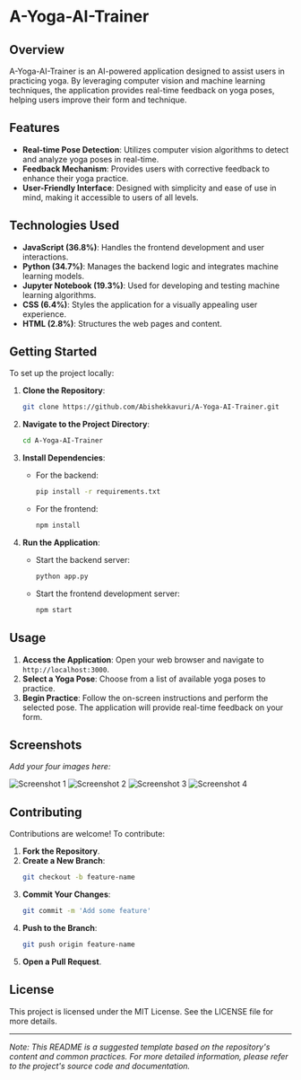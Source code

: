 # A-Yoga-AI-Trainer

## Overview

A-Yoga-AI-Trainer is an AI-powered application designed to assist users in practicing yoga. By leveraging computer vision and machine learning techniques, the application provides real-time feedback on yoga poses, helping users improve their form and technique.

## Features

- **Real-time Pose Detection**: Utilizes computer vision algorithms to detect and analyze yoga poses in real-time.
- **Feedback Mechanism**: Provides users with corrective feedback to enhance their yoga practice.
- **User-Friendly Interface**: Designed with simplicity and ease of use in mind, making it accessible to users of all levels.

## Technologies Used

- **JavaScript (36.8%)**: Handles the frontend development and user interactions.
- **Python (34.7%)**: Manages the backend logic and integrates machine learning models.
- **Jupyter Notebook (19.3%)**: Used for developing and testing machine learning algorithms.
- **CSS (6.4%)**: Styles the application for a visually appealing user experience.
- **HTML (2.8%)**: Structures the web pages and content.

## Getting Started

To set up the project locally:

1. **Clone the Repository**:
   ```bash
   git clone https://github.com/Abishekkavuri/A-Yoga-AI-Trainer.git
   ```

2. **Navigate to the Project Directory**:
   ```bash
   cd A-Yoga-AI-Trainer
   ```

3. **Install Dependencies**:
   - For the backend:
     ```bash
     pip install -r requirements.txt
     ```
   - For the frontend:
     ```bash
     npm install
     ```

4. **Run the Application**:
   - Start the backend server:
     ```bash
     python app.py
     ```
   - Start the frontend development server:
     ```bash
     npm start
     ```

## Usage

1. **Access the Application**: Open your web browser and navigate to `http://localhost:3000`.
2. **Select a Yoga Pose**: Choose from a list of available yoga poses to practice.
3. **Begin Practice**: Follow the on-screen instructions and perform the selected pose. The application will provide real-time feedback on your form.

## Screenshots

_Add your four images here:_

![Screenshot 1](https://github.com/user-attachments/assets/237eb80e-1b13-4379-8fa2-3c619bcb7aca)
![Screenshot 2](https://github.com/user-attachments/assets/68f9e77d-8830-483e-867c-90284d3d3061)
![Screenshot 3](https://github.com/user-attachments/assets/96b62942-be9b-4091-a126-1c565e934f84)
![Screenshot 4](https://github.com/user-attachments/assets/0f5f7163-673f-4d27-a60a-4a25d1c7358f)


## Contributing

Contributions are welcome! To contribute:

1. **Fork the Repository**.
2. **Create a New Branch**:
   ```bash
   git checkout -b feature-name
   ```
3. **Commit Your Changes**:
   ```bash
   git commit -m 'Add some feature'
   ```
4. **Push to the Branch**:
   ```bash
   git push origin feature-name
   ```
5. **Open a Pull Request**.

## License

This project is licensed under the MIT License. See the LICENSE file for more details.

---

*Note: This README is a suggested template based on the repository's content and common practices. For more detailed information, please refer to the project's source code and documentation.*
